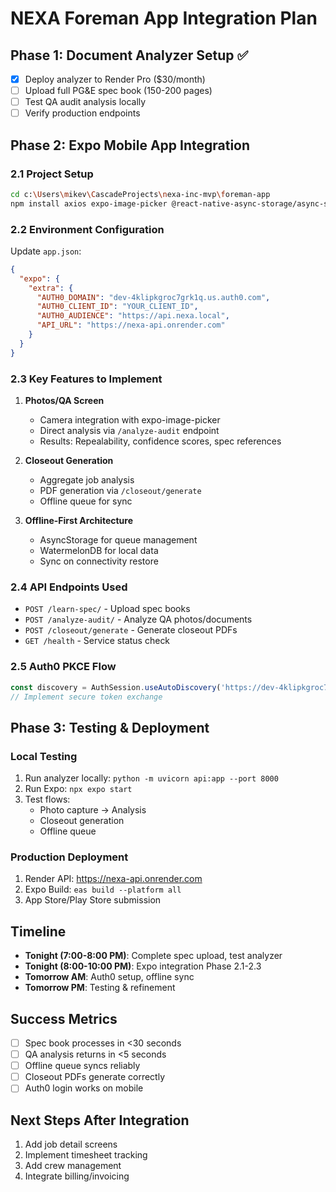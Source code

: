 # NEXA Foreman App Integration Plan

## Phase 1: Document Analyzer Setup ✅
- [x] Deploy analyzer to Render Pro ($30/month)
- [ ] Upload full PG&E spec book (150-200 pages)
- [ ] Test QA audit analysis locally
- [ ] Verify production endpoints

## Phase 2: Expo Mobile App Integration

### 2.1 Project Setup
```bash
cd c:\Users\mikev\CascadeProjects\nexa-inc-mvp\foreman-app
npm install axios expo-image-picker @react-native-async-storage/async-storage
```

### 2.2 Environment Configuration
Update `app.json`:
```json
{
  "expo": {
    "extra": {
      "AUTH0_DOMAIN": "dev-4klipkgroc7grk1q.us.auth0.com",
      "AUTH0_CLIENT_ID": "YOUR_CLIENT_ID",
      "AUTH0_AUDIENCE": "https://api.nexa.local",
      "API_URL": "https://nexa-api.onrender.com"
    }
  }
}
```

### 2.3 Key Features to Implement
1. **Photos/QA Screen**
   - Camera integration with expo-image-picker
   - Direct analysis via `/analyze-audit` endpoint
   - Results: Repealability, confidence scores, spec references

2. **Closeout Generation**
   - Aggregate job analysis
   - PDF generation via `/closeout/generate`
   - Offline queue for sync

3. **Offline-First Architecture**
   - AsyncStorage for queue management
   - WatermelonDB for local data
   - Sync on connectivity restore

### 2.4 API Endpoints Used
- `POST /learn-spec/` - Upload spec books
- `POST /analyze-audit/` - Analyze QA photos/documents
- `POST /closeout/generate` - Generate closeout PDFs
- `GET /health` - Service status check

### 2.5 Auth0 PKCE Flow
```javascript
const discovery = AuthSession.useAutoDiscovery('https://dev-4klipkgroc7grk1q.us.auth0.com');
// Implement secure token exchange
```

## Phase 3: Testing & Deployment

### Local Testing
1. Run analyzer locally: `python -m uvicorn api:app --port 8000`
2. Run Expo: `npx expo start`
3. Test flows:
   - Photo capture → Analysis
   - Closeout generation
   - Offline queue

### Production Deployment
1. Render API: https://nexa-api.onrender.com
2. Expo Build: `eas build --platform all`
3. App Store/Play Store submission

## Timeline
- **Tonight (7:00-8:00 PM)**: Complete spec upload, test analyzer
- **Tonight (8:00-10:00 PM)**: Expo integration Phase 2.1-2.3
- **Tomorrow AM**: Auth0 setup, offline sync
- **Tomorrow PM**: Testing & refinement

## Success Metrics
- [ ] Spec book processes in <30 seconds
- [ ] QA analysis returns in <5 seconds
- [ ] Offline queue syncs reliably
- [ ] Closeout PDFs generate correctly
- [ ] Auth0 login works on mobile

## Next Steps After Integration
1. Add job detail screens
2. Implement timesheet tracking
3. Add crew management
4. Integrate billing/invoicing
